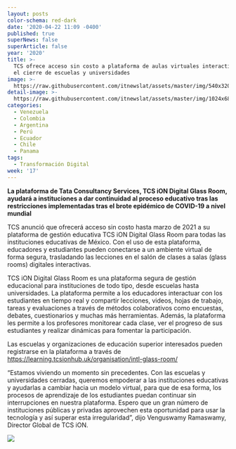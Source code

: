 ```yaml
---
layout: posts
color-schema: red-dark
date: '2020-04-22 11:09 -0400'
published: true
superNews: false
superArticle: false
year: '2020'
title: >-
  TCS ofrece acceso sin costo a plataforma de aulas virtuales interactivas ante
  el cierre de escuelas y universidades
image: >-
  https://raw.githubusercontent.com/itnewslat/assets/master/img/540x320/En-el-pizarron-p.jpg
detail-image: >-
  https://raw.githubusercontent.com/itnewslat/assets/master/img/1024x680/En-el-pizarron-g.jpg
categories:
  - Venezuela
  - Colombia
  - Argentina
  - Perú
  - Ecuador
  - Chile
  - Panama
tags:
  - Transformación Digital
week: '17'
---
```

**La plataforma de Tata Consultancy Services, TCS iON Digital Glass Room, ayudará a instituciones a dar continuidad al proceso educativo tras las restricciones implementadas tras el brote epidémico de COVID-19 a nivel mundial**

TCS anunció que ofrecerá acceso sin costo hasta marzo de 2021 a su plataforma de gestión educativa TCS iON Digital Glass Room para todas las instituciones educativas de México. Con el uso de esta plataforma, educadores y estudiantes pueden conectarse a un ambiente virtual de forma segura, trasladando las lecciones en el salón de clases a salas (glass rooms) digitales interactivas.

TCS iON Digital Glass Room es una plataforma segura de gestión educacional para instituciones de todo tipo, desde escuelas hasta universidades. La plataforma permite a los educadores interactuar con los estudiantes en tiempo real y compartir lecciones, videos, hojas de trabajo, tareas y evaluaciones a través de métodos colaborativos como encuestas, debates, cuestionarios y muchas más herramientas. Además, la plataforma les permite a los profesores monitorear cada clase, ver el progreso de sus estudiantes y realizar dinámicas para fomentar la participación.

Las escuelas y organizaciones de educación superior interesados pueden registrarse en la plataforma a través de https://learning.tcsionhub.uk/organisation/intl-glass-room/ 

“Estamos viviendo un momento sin precedentes. Con las escuelas y universidades cerradas, queremos empoderar a las instituciones educativas y ayudarlas a cambiar hacia un modelo virtual, para que de esa forma, los procesos de aprendizaje de los estudiantes puedan continuar sin interrupciones en nuestra plataforma. Espero que un gran número de instituciones públicas y privadas aprovechen esta oportunidad para usar la tecnología y así superar esta irregularidad”, dijo Venguswamy Ramaswamy, Director Global de TCS iON. 

<img src="https://tracker.metricool.com/c3po.jpg?hash=56f88a41e39ab42c063cc51676587a04"/>